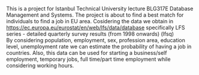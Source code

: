 This is a project for Istanbul Technical University lecture BLG317E Database Management and Systems.
The project is about to find a best match for individuals to find a job in EU area.
Cosidering the data we obtain in https://ec.europa.eu/eurostat/en/web/lfs/data/database specifically LFS series - detailed quarterly survey results (from 1998 onwards) (lfsq)	
By considering population, employment, sex, profession area, education level, unemployment rate we can estimate the probability of having a job in countries.
Also, this data can be used for starting a business/self employment, temporary jobs, full time/part time employment while considering working hours.
